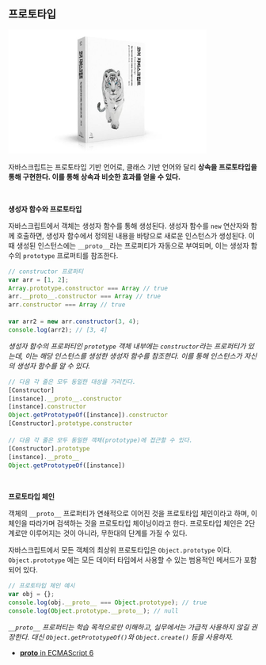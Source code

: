 ## 프로토타입

<img src="./img/book_img.jpg" width="400" height="250"/>

<br/>

자바스크립트는 프로토타입 기반 언어로, 클래스 기반 언어와 달리 **상속을 프로토타입을 통해 구현한다. 이를 통해 상속과 비슷한 효과를 얻을 수 있다.**

<br/>

**생성자 함수와 프로토타입**

자바스크립트에서 객체는 생성자 함수를 통해 생성된다. 생성자 함수를 `new` 연산자와 함께 호출하면, 생성자 함수에서 정의된 내용을 바탕으로 새로운 인스턴스가 생성된다. 이때 생성된 인스턴스에는 `__proto__`라는 프로퍼티가 자동으로 부여되며, 이는 생성자 함수의 `prototype` 프로퍼티를 참조한다.

```javascript
// constructor 프로퍼티
var arr = [1, 2];
Array.prototype.constructor === Array // true
arr.__proto__.constructor === Array // true
arr.constructor === Array // true

var arr2 = new arr.constructor(3, 4);
console.log(arr2); // [3, 4]
```

*생성자 함수의 프로퍼티인 `prototype` 객체 내부에는 `constructor`라는 프로퍼티가 있는데, 이는 해당 인스턴스를 생성한 생성자 함수를 참조한다. 이를 통해 인스턴스가 자신의 생성자 함수를 알 수 있다.*

```javascript
// 다음 각 줄은 모두 동일한 대상을 가리킨다.
[Constructor]
[instance].__proto__.constructor
[instance].constructor
Object.getPrototypeOf([instance]).constructor
[Constructor].prototype.constructor

// 다음 각 줄은 모두 동일한 객체(prototype)에 접근할 수 있다.
[Constructor].prototype
[instance].__proto__
Object.getPrototypeOf([instance])
```

<br/>

**프로토타입 체인**

객체의 `__proto__` 프로퍼티가 연쇄적으로 이어진 것을 프로토타입 체인이라고 하며, 이 체인을 따라가며 검색하는 것을 프로토타입 체이닝이라고 한다. 프로토타입 체인은 2단계로만 이루어지는 것이 아니라, 무한대의 단계를 가질 수 있다.

자바스크립트에서 모든 객체의 최상위 프로토타입은 `Object.prototype` 이다.
`Object.prototype` 에는 모든 데이터 타입에서 사용할 수 있는 범용적인 메서드가 포함되어 있다.

```javascript
// 프로토타입 체인 예시
var obj = {};
console.log(obj.__proto__ === Object.prototype); // true
console.log(Object.prototype.__proto__); // null
```

*`__proto__` 프로퍼티는 학습 목적으로만 이해하고, 실무에서는 가급적 사용하지 않길 권장한다.*
*대신 `Object.getPrototypeOf()`와 `Object.create()` 등을 사용하자.*

- [__proto__ in ECMAScript 6](https://2ality.com/2015/09/proto-es6.html)
